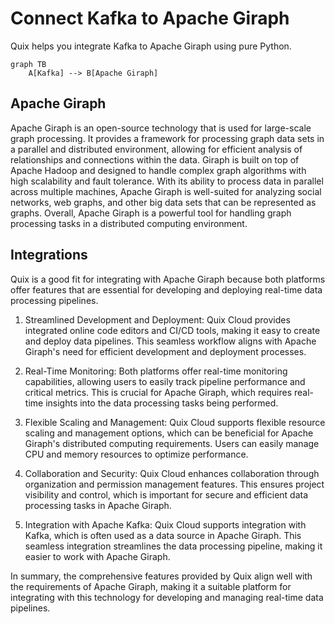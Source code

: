 # Connect Kafka to Apache Giraph

Quix helps you integrate Kafka to Apache Giraph using pure Python.

```mermaid
graph TB
    A[Kafka] --> B[Apache Giraph]
```

## Apache Giraph

Apache Giraph is an open-source technology that is used for large-scale graph processing. It provides a framework for processing graph data sets in a parallel and distributed environment, allowing for efficient analysis of relationships and connections within the data. Giraph is built on top of Apache Hadoop and designed to handle complex graph algorithms with high scalability and fault tolerance. With its ability to process data in parallel across multiple machines, Apache Giraph is well-suited for analyzing social networks, web graphs, and other big data sets that can be represented as graphs. Overall, Apache Giraph is a powerful tool for handling graph processing tasks in a distributed computing environment.

## Integrations

Quix is a good fit for integrating with Apache Giraph because both platforms offer features that are essential for developing and deploying real-time data processing pipelines. 

1. Streamlined Development and Deployment: Quix Cloud provides integrated online code editors and CI/CD tools, making it easy to create and deploy data pipelines. This seamless workflow aligns with Apache Giraph's need for efficient development and deployment processes.

2. Real-Time Monitoring: Both platforms offer real-time monitoring capabilities, allowing users to easily track pipeline performance and critical metrics. This is crucial for Apache Giraph, which requires real-time insights into the data processing tasks being performed.

3. Flexible Scaling and Management: Quix Cloud supports flexible resource scaling and management options, which can be beneficial for Apache Giraph's distributed computing requirements. Users can easily manage CPU and memory resources to optimize performance.

4. Collaboration and Security: Quix Cloud enhances collaboration through organization and permission management features. This ensures project visibility and control, which is important for secure and efficient data processing tasks in Apache Giraph.

5. Integration with Apache Kafka: Quix Cloud supports integration with Kafka, which is often used as a data source in Apache Giraph. This seamless integration streamlines the data processing pipeline, making it easier to work with Apache Giraph.

In summary, the comprehensive features provided by Quix align well with the requirements of Apache Giraph, making it a suitable platform for integrating with this technology for developing and managing real-time data pipelines.


